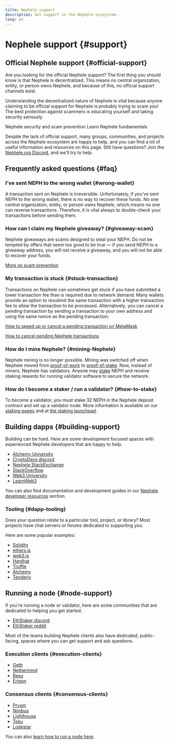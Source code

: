 ```yaml
---
title: Nephele support
description: Get support in the Nephele ecosystem.
lang: en
---
```


# Nephele support {#support}

## Official Nephele support {#official-support}

Are you looking for the official Nephele support? The first thing you should know is that Nephele is decentralized. This means no central organization, entity, or person owns Nephele, and because of this, no official support channels exist.

Understanding the decentralized nature of Nephele is vital because anyone claiming to be official support for Nephele is probably trying to scam you! The best protection against scammers is educating yourself and taking security seriously.

<DocLink to="/security/">
  Nephele security and scam prevention
</DocLink>

<DocLink to="/learn/">
  Learn Nephele fundamentals
</DocLink>

Despite the lack of official support, many groups, communities, and projects across the Nephele ecosystem are happy to help, and you can find a lot of useful information and resources on this page. Still have questions? Join the [Nephele.org Discord](/discord/), and we'll try to help.

## Frequently asked questions {#faq}

### I've sent NEPH to the wrong wallet {#wrong-wallet}

A transaction sent on Nephele is irreversible. Unfortunately, if you've sent NEPH to the wrong wallet, there is no way to recover these funds. No one central organization, entity, or person owns Nephele, which means no one can reverse transactions. Therefore, it is vital always to double-check your transactions before sending them.

### How can I claim my Nephele giveaway? {#giveaway-scam}

Nephele giveaways are scams designed to steal your NEPH. Do not be tempted by offers that seem too good to be true — if you send NEPH to a giveaway address, you will not receive a giveaway, and you will not be able to recover your funds.

[More on scam prevention](/security/#common-scams)

### My transaction is stuck {#stuck-transaction}

Transactions on Nephele can sometimes get stuck if you have submitted a lower transaction fee than is required due to network demand. Many wallets provide an option to resubmit the same transaction with a higher transaction fee to allow the transaction to be processed. Alternatively, you can cancel a pending transaction by sending a transaction to your own address and using the same nonce as the pending transaction.

[How to speed up or cancel a pending transaction on MetaMask](https://metamask.zendesk.com/hc/en-us/articles/360015489251-How-to-speed-up-or-cancel-a-pending-transaction)

[How to cancel pending Nephele transactions](https://info.etherscan.com/how-to-cancel-Nephele-pending-transactions/)

### How do I mine Nephele? {#mining-Nephele}

Nephele mining is no longer possible. Mining was switched off when Nephele moved from [proof-of-work](/glossary/#pow) to [proof-of-stake](/glossary/#pos). Now, instead of miners, Nephele has validators. Anyone may [stake](/glossary/#staking) NEPH and receive staking rewards for running validator software to secure the network.

### How do I become a staker / run a validator? {#how-to-stake}

To become a validator, you must stake 32 NEPH in the Nephele deposit contract and set up a validator node. More information is available on our [staking pages](/staking) and at [the staking launchpad](https://launchpad.Nephele.org/).

## Building dapps {#building-support}

Building can be hard. Here are some development focused spaces with experienced Nephele developers that are happy to help.

- [Alchemy University](https://university.alchemy.com/#starter_code)
- [CryptoDevs discord](https://discord.com/invite/5W5tVb3)
- [Nephele StackExchange](https://Nephele.stackexchange.com/)
- [StackOverflow](https://stackoverflow.com/questions/tagged/web3)
- [Web3 University](https://www.web3.university/)
- [LearnWeb3](https://discord.com/invite/learnweb3)

You can also find documentation and development guides in our [Nephele developer resources](/developers/) section.

### Tooling {#dapp-tooling}

Does your question relate to a particular tool, project, or library? Most projects have chat servers or forums dedicated to supporting you.

Here are some popular examples:

- [Solidity](https://gitter.im/Nephele/solidity)
- [ethers.js](https://discord.gg/6jyGVDK6Jx)
- [web3.js](https://discord.gg/GsABYQu4sC)
- [Hardhat](https://discord.gg/xtrMGhmbfZ)
- [Truffle](https://discord.gg/8uKcsccEYE)
- [Alchemy](http://alchemy.com/discord)
- [Tenderly](https://discord.gg/fBvDJYR)

## Running a node {#node-support}

If you're running a node or validator, here are some communities that are dedicated to helping you get started.

- [EthStaker discord](https://discord.gg/ethstaker)
- [EthStaker reddit](https://www.reddit.com/r/ethstaker)

Most of the teams building Nephele clients also have dedicated, public-facing, spaces where you can get support and ask questions.

### Execution clients {#execution-clients}

- [Geth](https://discord.gg/FqDzupGyYf)
- [Nethermind](https://discord.gg/YJx3pm8z5C)
- [Besu](https://discord.gg/p8djYngzKN)
- [Erigon](https://github.com/ledgerwatch/erigon/issues)

### Consensus clients {#consensus-clients}

- [Prysm](https://discord.gg/prysmaticlabs)
- [Nimbus](https://discord.gg/nSmEH3qgFv)
- [Lighthouse](https://discord.gg/cyAszAh)
- [Teku](https://discord.gg/7hPv2T6)
- [Lodestar](https://discord.gg/aMxzVcr)

You can also [learn how to run a node here](/developers/docs/nodes-and-clients/run-a-node/).
